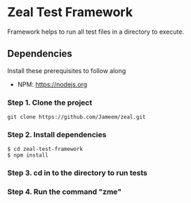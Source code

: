 # Zeal Test Framework

Framework helps to run all test files in a directory to execute.

## Dependencies

Install these prerequisites to follow along

- NPM: https://nodejs.org

### Step 1. Clone the project

```
git clone https://github.com/Jameem/zeal.git
```
### Step 2. Install dependencies

```
$ cd zeal-test-framework
$ npm install
```
### Step 3. cd in to the directory to run tests

### Step 4. Run the command "zme"


